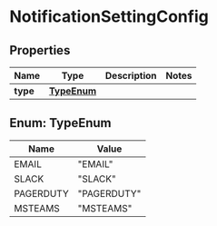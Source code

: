 # NotificationSettingConfig

## Properties
Name | Type | Description | Notes
------------ | ------------- | ------------- | -------------
**type** | [**TypeEnum**](#TypeEnum) |  | 

<a name="TypeEnum"></a>
## Enum: TypeEnum
Name | Value
---- | -----
EMAIL | &quot;EMAIL&quot;
SLACK | &quot;SLACK&quot;
PAGERDUTY | &quot;PAGERDUTY&quot;
MSTEAMS | &quot;MSTEAMS&quot;
